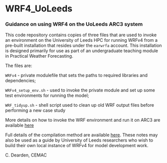 # WRF4_UoLeeds

### Guidance on using WRF4 on the UoLeeds ARC3 system

This code repository contains copies of three files that are used to invoke an environment on the University of Leeds HPC for running WRFv4 from a pre-built installation that resides under the `earwrfa` account. This installation is designed primarily for use as part of an undergraduate teaching module in Practical Weather Forecasting.

The files are: 

```WRFv4``` - private modulefile that sets the paths to required libraries and dependencies;

```WRFv4_setup_env.sh``` - used to invoke the private module and set up some test environments for running the model;

```WRF_tidyup.sh``` - shell script used to clean up old WRF output files before performing a new case study

More details on how to invoke the WRF environment and run it on ARC3 are available [here](https://github.com/cemac-tech/WRF4_UoLeeds/wiki/WRFv4-on-ARC3:-User-documentation)

Full details of the compilation method are available [here](https://github.com/cemac-tech/WRF4_UoLeeds/wiki/Compiling-WRFv4.0-on-ARC3). These notes may also be used as a guide by University of Leeds researchers who wish to build their own local instance of WRFv4 for model development work. 

C. Dearden, CEMAC
